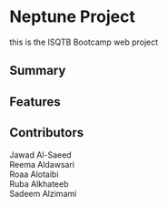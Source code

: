 # Neptune Project

this is the ISQTB Bootcamp web project 

## Summary

## Features

## Contributors
Jawad Al-Saeed  
Reema Aldawsari  
Roaa Alotaibi  
Ruba Alkhateeb  
Sadeem Alzimami  
